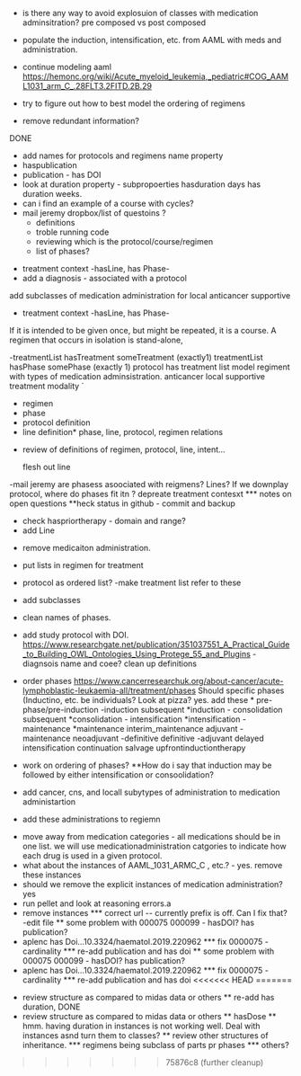 

- is there any way to avoid explosuion of classes with medication adminsitration?
  pre composed vs post composed
  
- populate the induction, intensification, etc. from  AAML with meds and administration.
- continue modeling aaml https://hemonc.org/wiki/Acute_myeloid_leukemia,_pediatric#COG_AAML1031_arm_C_.28FLT3.2FITD.2B.29
- try to figure out how to best model the ordering of regimens
- remove redundant information?





DONE
* add names for protocols and regimens
   name property
* haspublication
* publication - has DOI
* look at duration property - subpropoerties hasduration days
  has duration weeks.
* can i find an example of a course with cycles?
* mail jeremy
  dropbox/list of questoins ?
  - definitions
  - troble running code
  - reviewing which is the protocol/course/regimen
  - list of phases?
- treatment context -hasLine, has Phase-
- add a diagnosis - associated with a protocol


add subclasses of medication administration for local
    	       anticancer
	supportive
	

- treatment context -hasLine, has Phase-

If it is intended to be given once, but might be repeated, it is a course. A regimen that occurs in isolation is stand-alone,

-treatmentList hasTreatment someTreatment (exactly1)
 treatmentList hasPhase somePhase (exactly 1)
 protocol has treatment list
model regiment with types of medication adminsistration.
      anticancer
      local
      supportive
      treatment modality `

* regimen
* phase
* protocol  definition
* line definition* phase, line, protocol, regimen relations

- review of definitions of regimen, protocol, line, intent...

  flesh out line

-mail jeremy
      are phasess asoociated with reigmens? Lines? If we downplay protocol, where do phases fit itn ?
        depreate treatment contesxt
  *** notes on open questions
  **heck status in github - commit and backup
  * check haspriortherapy - domain and range?
  * add Line
  
  
  - remove medicaiton administration.
  - put lists in regimen for treatment
  - protocol as ordered list?
-make treatment list refer to these
- add subclasses
- clean names of phases.
- add study protocol with DOI.
https://www.researchgate.net/publication/351037551_A_Practical_Guide_to_Building_OWL_Ontologies_Using_Protege_55_and_Plugins - diagnsois  name and coee? 
clean up definitions


- order phases  https://www.cancerresearchuk.org/about-cancer/acute-lymphoblastic-leukaemia-all/treatment/phases
Should specific phases (Inductino, etc. be individuals? Look at pizza?
       yes. add these
       	  *  	pre-phase/pre-induction    -induction subsequent
		*induction  - consolidation  subsequent
		*consolidation - intensification
		*intensification - maintenance
		*maintenance
		interim_maintenance
		adjuvant   - maintenance
		neoadjuvant -definitive
		definitive -adjuvant
		delayed intensification
		continuation
		salvage
		upfrontinductiontherapy


* work on ordering of phases?
**How do i say that induction may be followed by either intensification or consoolidation?

* add cancer, cns, and locall subytypes of administration to medication administartion
* add these administrations to regiemn
- move away from medication categories - all medications should be in one list. we will use medicationadministration catgories to indicate how each drug is used in a given protocol.
- what about the instances of AAML_1031_ARMC_C , etc.?  - yes. remove these instances
- should we remove the explicit instances of medication administration? yes
- run pellet and look at reasoning errors.a
- remove instances
*** correct url   -- currently prefix is off. Can I fix that? -edit file
** some problem with 000075 000099   - hasDOI? has publication?
- aplenc has Doi...10.3324/haematol.2019.220962
*** fix 0000075 - cardinality
*** re-add publication and has doi
** some problem with 000075 000099   - hasDOI? has publication?
- aplenc has Doi...10.3324/haematol.2019.220962
*** fix 0000075 - cardinality
*** re-add publication and has doi
<<<<<<< HEAD
=======
* review structure as compared to midas data or others
** re-add has duration, DONE
* review structure as compared to midas data or others
** hasDose
** hmm. having duration in instances is not working well. Deal with instances asnd turn them to classes?
** review other structures of inheritance.
*** regimens being subclass of parts pr phases
*** others?
>>>>>>> 75876c8 (further cleanup)
